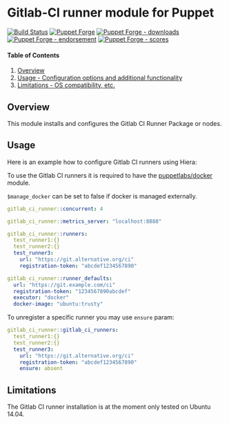 # Gitlab-CI runner module for Puppet

[![Build Status](https://travis-ci.org/voxpupuli/puppet-gitlab_ci_runner.png?branch=master)](https://travis-ci.org/voxpupuli/puppet-gitlab_ci_runner)
[![Puppet Forge](https://img.shields.io/puppetforge/v/puppet/gitlab_ci_runner.svg)](https://forge.puppetlabs.com/puppet/gitlab_ci_runner)
[![Puppet Forge - downloads](https://img.shields.io/puppetforge/dt/puppet/gitlab_ci_runner.svg)](https://forge.puppetlabs.com/puppet/gitlab_ci_runner)
[![Puppet Forge - endorsement](https://img.shields.io/puppetforge/e/puppet/gitlab_ci_runner.svg)](https://forge.puppetlabs.com/puppet/gitlab_ci_runner)
[![Puppet Forge - scores](https://img.shields.io/puppetforge/f/puppet/gitlab_ci_runner.svg)](https://forge.puppetlabs.com/puppet/gitlab_ci_runner)

#### Table of Contents

1. [Overview](#overview)
1. [Usage - Configuration options and additional functionality](#usage)
1. [Limitations - OS compatibility, etc.](#limitations)

## Overview

This module installs and configures the Gitlab CI Runner Package or nodes.

## Usage

Here is an example how to configure Gitlab CI runners using Hiera:

To use the Gitlab CI runners it is required to have the [puppetlabs/docker](https://forge.puppetlabs.com/puppetlabs/docker) module.

`$manage_docker` can be set to false if docker is managed externally.

```yaml
gitlab_ci_runner::concurrent: 4

gitlab_ci_runner::metrics_server: "localhost:8888"

gitlab_ci_runner::runners:
  test_runner1:{}
  test_runner2:{}
  test_runner3:
    url: "https://git.alternative.org/ci"
    registration-token: "abcdef1234567890"

gitlab_ci_runner::runner_defaults:
  url: "https://git.example.com/ci"
  registration-token: "1234567890abcdef"
  executor: "docker"
  docker-image: "ubuntu:trusty"
```

To unregister a specific runner you may use `ensure` param:

```yaml
gitlab_ci_runner::gitlab_ci_runners:
  test_runner1:{}
  test_runner2:{}
  test_runner3:
    url: "https://git.alternative.org/ci"
    registration-token: "abcdef1234567890"
    ensure: absent
```

## Limitations

The Gitlab CI runner installation is at the moment only tested on Ubuntu 14.04.

